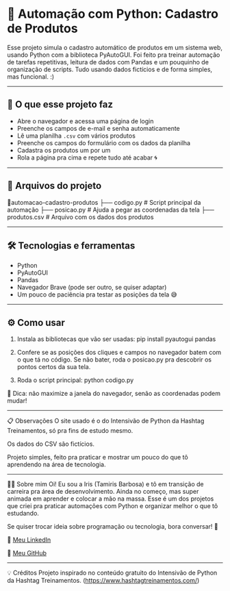# 🐍 Automação com Python: Cadastro de Produtos

Esse projeto simula o cadastro automático de produtos em um sistema web, usando Python com a biblioteca PyAutoGUI. Foi feito pra treinar automação de tarefas repetitivas, leitura de dados com Pandas e um pouquinho de organização de scripts. Tudo usando dados fictícios e de forma simples, mas funcional. :)

---

## 🚀 O que esse projeto faz

- Abre o navegador e acessa uma página de login
- Preenche os campos de e-mail e senha automaticamente
- Lê uma planilha `.csv` com vários produtos
- Preenche os campos do formulário com os dados da planilha
- Cadastra os produtos um por um
- Rola a página pra cima e repete tudo até acabar 🌀

---

## 🧩 Arquivos do projeto

📂automacao-cadastro-produtos
├── codigo.py # Script principal da automação
├── posicao.py # Ajuda a pegar as coordenadas da tela
├── produtos.csv # Arquivo com os dados dos produtos


---

## 🛠 Tecnologias e ferramentas

- Python
- PyAutoGUI
- Pandas
- Navegador Brave (pode ser outro, se quiser adaptar)
- Um pouco de paciência pra testar as posições da tela 😅

---

## ⚙️ Como usar

1. Instala as bibliotecas que vão ser usadas:
  pip install pyautogui pandas

2. Confere se as posições dos cliques e campos no navegador batem com o que tá no código. Se não bater, roda o posicao.py pra descobrir os pontos certos da sua tela.
   
3. Roda o script principal:
   python codigo.py

🚨 Dica: não maximize a janela do navegador, senão as coordenadas podem mudar!

---

📋 Observações
O site usado é o do Intensivão de Python da Hashtag Treinamentos, só pra fins de estudo mesmo.

Os dados do CSV são fictícios.

Projeto simples, feito pra praticar e mostrar um pouco do que tô aprendendo na área de tecnologia.

---

💁‍♀️ Sobre mim
Oi! Eu sou a Iris (Tamiris Barbosa) e tô em transição de carreira pra área de desenvolvimento. Ainda no começo, mas super animada em aprender e colocar a mão na massa. Esse é um dos projetos que criei pra praticar automações com Python e organizar melhor o que tô estudando.

Se quiser trocar ideia sobre programação ou tecnologia, bora conversar! 🤝

🔗 [Meu LinkedIn](https://www.linkedin.com/in/tamirisrodriguesbarbosa)

🐙 [Meu GitHub](https://github.com/tamirisrbarbosa)

---

💡 Créditos
Projeto inspirado no conteúdo gratuito do Intensivão de Python da Hashtag Treinamentos. (https://www.hashtagtreinamentos.com/)
